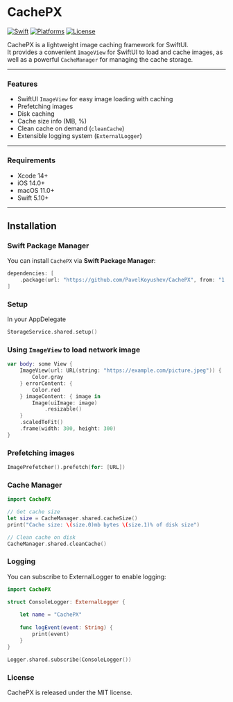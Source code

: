 # CachePX

[![Swift](https://img.shields.io/badge/Swift-5.10-orange.svg)](https://swift.org)
[![Platforms](https://img.shields.io/badge/platforms-iOS%2014.0%2B%20%7C%20macOS%2011.0%2B-lightgrey.svg)](https://developer.apple.com)
[![License](https://img.shields.io/badge/license-MIT-blue.svg)](LICENSE)

CachePX is a lightweight image caching framework for SwiftUI.  
It provides a convenient `ImageView` for SwiftUI to load and cache images, as well as a powerful `CacheManager` for managing the cache storage.

---

### Features

- SwiftUI `ImageView` for easy image loading with caching
- Prefetching images
- Disk caching 
- Cache size info (MB, %) 
- Clean cache on demand (`cleanCache`)  
- Extensible logging system (`ExternalLogger`)  

---

### Requirements

- Xcode 14+
- iOS 14.0+
- macOS 11.0+
- Swift 5.10+

---

## Installation

### Swift Package Manager

You can install `CachePX` via **Swift Package Manager**:

```swift
dependencies: [
    .package(url: "https://github.com/PavelKoyushev/CachePX", from: "1.0.0")
]
```

### Setup

In your AppDelegate

```swift
StorageService.shared.setup()
```

### Using `ImageView` to load network image

```swift
var body: some View {
    ImageView(url: URL(string: "https://example.com/picture.jpeg")) {
        Color.gray
    } errorContent: {
        Color.red
    } imageContent: { image in
        Image(uiImage: image)
            .resizable()
    }
    .scaledToFit()
    .frame(width: 300, height: 300)
}
```
### Prefetching images

```swift
ImagePrefetcher().prefetch(for: [URL])
```
         
### Cache Manager

```swift
import CachePX

// Get cache size
let size = CacheManager.shared.cacheSize()
print("Cache size: \(size.0)mb bytes \(size.1)% of disk size")

// Clean cache on disk
CacheManager.shared.cleanCache()
```

### Logging

You can subscribe to ExternalLogger to enable logging:


```swift
import CachePX

struct ConsoleLogger: ExternalLogger {
    
    let name = "CachePX"
    
    func logEvent(event: String) {
        print(event)
    }
}

Logger.shared.subscribe(ConsoleLogger())
```

### License

CachePX is released under the MIT license.
